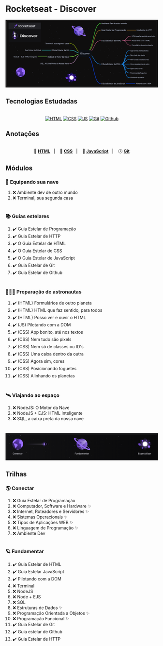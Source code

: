 # Rocketseat - Discover

<div align="center">
<a href="https://github.com/rafaeljurkfitz/rocketseat-discover">

![Rocketseat Discover](images/rocketseat_discover_dark.png)

</a>
</div>

## Tecnologias Estudadas

<div style="display: inline_block" align="center"><br>
  <a href="/HTML/html.md"><img align="center" alt="HTML" height="50" width="60" src=""></a>
  <a href="/CSS/css.md"><img align="center" alt="CSS" height="50" width="60" src=""></a>
  <a href="/JavaScript/javascript.md"><img align="center" alt="JS" height="50" width="60" src=""></a>
  <a href="/Git/git.md"><img align="center" alt="Git" height="50" width="60" src=""></a>
  <a href="https://github.com/rafaeljurkfitz"><img align="center" alt="Github" height="50" width="60" src=""></a>
    <!--
  <a href="/node/node.md"><img align="center" alt="NodeJS" height="50" width="60" src=""></a>
  <strong height="50" width="60">&nbsp; EJS &nbsp;</strong>
  <a href="/Node_EJS/EJS.md"><img align="center" alt="Express" height="50" width="60" src=""></a>
  <strong height="50" width="60">&nbsp; SQL &nbsp;</strong>
 -->
</div>
  

## Anotações

<div align="center"><br>
  📙 <a href="/HTML/html.md"><strong>HTML</strong></a>&nbsp;&nbsp; | &nbsp;&nbsp;
  📘 <a href="/CSS/css.md"><strong>CSS</strong></a>&nbsp;&nbsp; | &nbsp;&nbsp;
  📒 <a href="/JavaScript/javascript.md"><strong>JavaScript</strong></a>&nbsp;&nbsp; | &nbsp;&nbsp;
  🕓 <a href="/Git/git.md"><strong>Git</strong></a>
  
  <!--
  &nbsp;&nbsp; | &nbsp;&nbsp;
  
  💻 <a href="/node/node.md"><strong>NodeJS</strong></a>&nbsp;&nbsp; | &nbsp;&nbsp;
  📄 <a href="/node_EJS/EJS.md"><strong>EJS</strong></a>&nbsp;&nbsp; | &nbsp;&nbsp;
  💾 <a href="/SQL/sql.md"><strong>SQL</strong></a>
 -->
</div>

## Módulos

<!-- ❌✅ -->

### 🚀 **Equipando sua nave**

1. ❌ Ambiente dev de outro mundo
1. ❌ Terminal, sua segunda casa

#

### 📚 **Guias estelares**

1. ✔️ Guia Estelar de Programação
1. ✔️ Guia Estelar de HTTP
1. ✔️ O Guia Estelar de HTML
1. ✔️ O Guia Estelar de CSS
1. ✔️ O Guia Estelar de JavaScript
1. ✔️ Guia Estelar de Git
1. ✔️ Guia Estelar de Github

#

### 👨🏽‍🚀 **Preparação de astronautas**

1. ✔️ (HTML) Formulários de outro planeta
1. ✔️ (HTML) HTML que faz sentido, para todos
1. ✔️ (HTML) Posso ver e ouvir o HTML
1. ✔️ (JS) Pilotando com a DOM
1. ✔️ (CSS) App bonito, até nos textos
1. ✔️ (CSS) Nem tudo são pixels
1. ✔️ (CSS) Nem só de classes ou ID's
1. ✔️ (CSS) Uma caixa dentro da outra
1. ✔️ (CSS) Agora sim, cores
1. ✔️ (CSS) Posicionando foguetes
1. ✔️ (CSS) Alinhando os planetas

#

### 🛰️ **Viajando ao espaço**

1. ❌ NodeJS: O Motor da Nave
1. ❌ NodeJS + EJS: HTML Inteligente
1. ❌ SQL, a caixa preta da nossa nave

#

<div align="center">
<a href="https://github.com/rafaeljurkfitz/rocketseat-discover">

![Trilhas Rocketseat Discover](./images/rocketseat_discover2.png)

</a>
</div>

## Trilhas

<!-- ❌✅ -->

### 🌎 Conectar

1. ❌ Guia Estelar de Programação
1. ❌ Computador, Software e Hardware ✨
1. ❌ Internet, Roteadores e Servidores ✨
1. ❌ Sistemas Operacionais ✨
1. ❌ Tipos de Aplicações WEB ✨
1. ❌ Linguagem de Programação ✨
1. ❌ Ambiente Dev

#

### 🪐 Fundamentar

1. ✔️ Guia Estelar de HTML
1. ✔️ Guia Estelar JavaScript
1. ✔️ Pilotando com a DOM
1. ❌ Terminal
1. ❌ NodeJS
1. ❌ Node + EJS
1. ❌ SQL
1. ❌ Estruturas de Dados  ✨
1. ❌ Programação Orientada a Objetos ✨
1. ❌ Programação Funcional ✨
1. ✔️ Guia Estelar de Git
1. ✔️ Guia estelar de Github
1. ✔️ Guia Estelar de HTTP